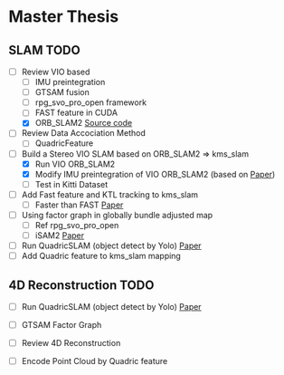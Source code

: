 # Master Thesis

## SLAM TODO

- [ ] Review VIO based 
    - [ ] IMU preintegration
    - [ ] GTSAM fusion
    - [ ] rpg_svo_pro_open framework
    - [ ] FAST feature in CUDA
    - [x] ORB_SLAM2 [Source code](https://github.com/raulmur/ORB_SLAM2)
- [ ] Review Data Accociation Method
    - [ ] QuadricFeature
- [ ] Build a Stereo VIO SLAM based on ORB_SLAM2 => kms_slam
    - [x] Run VIO ORB_SLAM2
    - [x] Modify IMU preintegration of VIO ORB_SLAM2 (based on [Paper](https://arxiv.org/abs/1512.02363))
    - [ ] Test in Kitti Dataset
- [ ] Add Fast feature and KTL tracking to kms_slam
    - [ ] Faster than FAST [Paper](http://rpg.ifi.uzh.ch/docs/IROS20_Nagy.pdf) 
- [ ] Using factor graph in globally bundle adjusted map
    - [ ] Ref rpg_svo_pro_open
    - [ ] iSAM2 [Paper](http://frank.dellaert.com/pub/Kaess12ijrr.pdf)
- [ ] Run QuadricSLAM (object detect by Yolo) [Paper](https://arxiv.org/abs/1804.04011)
- [ ] Add Quadric feature to kms_slam mapping

## 4D Reconstruction TODO

- [ ] Run QuadricSLAM (object detect by Yolo) [Paper](https://arxiv.org/abs/1804.04011)
- [ ] GTSAM Factor Graph
- [ ] Review 4D Reconstruction
- [ ] Encode Point Cloud by Quadric feature


